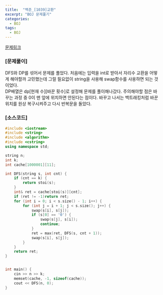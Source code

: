 ```yaml
---
title:  "백준_[1039]교환"
excerpt: "BOJ 문제풀기"
categories:
  - BOJ
tags:
  - BOJ
---
```

[문제링크](https://www.acmicpc.net/problem/1039)
### [문제풀이]
DFS와 DP를 섞어서 문제를 풀었다. 처음에는 입력을 int로 받아서 자리수 교환을 어떻게 해야할까 고민했는데 그럴 필요없이 string을 사용해 swap함수를 사용하면 되는 것이었다.  
DP배열은 dp[현재 수][바꾼 횟수]로 설정해 문제를 풀이해나갔다. 주의해야할 점은 바꾸는 과정 중 0이 맨 앞에 위치하면 안된다는 점이다. 바꾸고 나서는 백트래킹처럼 바꾼 위치를 원상 복구시켜주고 다시 반복문을 돌았다.  

### [소스코드]
~~~cpp
#include <iostream>
#include <string>
#include <algorithm>
#include <cstring>
using namespace std;

string n;
int k;
int cache[1000001][11];

int DFS(string s, int cnt) {
	if (cnt == k) {
		return stoi(s);
	}
	int& ret = cache[stoi(s)][cnt];
	if (ret != -1)return ret;
	for (int i = 0; i < s.size() - 1; i++) {
		for (int j = i + 1; j < s.size(); j++) {
			swap(s[i], s[j]);
			if (s[0] == '0') {
				swap(s[j], s[i]);
				continue;
			}
			ret = max(ret, DFS(s, cnt + 1));
			swap(s[i], s[j]);
		}
	}
	return ret;
}


int main() {
	cin >> n >> k;
	memset(cache, -1, sizeof(cache));
	cout << DFS(n, 0);
}
~~~